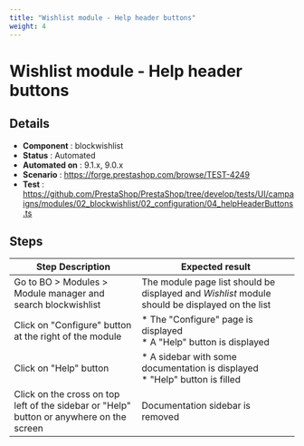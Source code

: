 ```yaml
---
title: "Wishlist module - Help header buttons"
weight: 4
---
```


# Wishlist module - Help header buttons
## Details
* **Component** : blockwishlist
* **Status** : Automated
* **Automated on** : 9.1.x, 9.0.x
* **Scenario** : https://forge.prestashop.com/browse/TEST-4249
* **Test** : https://github.com/PrestaShop/PrestaShop/tree/develop/tests/UI/campaigns/modules/02_blockwishlist/02_configuration/04_helpHeaderButtons.ts

## Steps
| Step Description | Expected result |
| ----- | ----- |
| Go to BO > Modules > Module manager and search blockwishlist | The module page list should be displayed and *Wishlist* module should be displayed on the list |
| Click on "Configure" button at the right of the module | * The "Configure" page is displayed<br> * A "Help" button is displayed |
| Click on "Help" button | * A sidebar with some documentation is displayed<br> * "Help" button is filled |
| Click on the cross on top left of the sidebar or "Help" button or anywhere on the screen | Documentation sidebar is removed |
